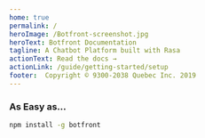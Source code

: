 ```yaml
---
home: true
permalink: /
heroImage: /Botfront-screenshot.jpg
heroText: Botfront Documentation
tagline: A Chatbot Platform built with Rasa
actionText: Read the docs →
actionLink: /guide/getting-started/setup
footer:  Copyright © 9300-2038 Quebec Inc. 2019
---
```


### As Easy as...

```bash
npm install -g botfront 
```